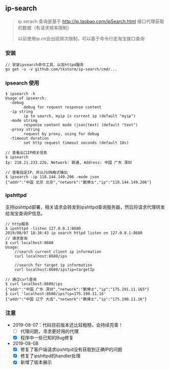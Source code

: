 ## ip-search
> ip serach 查询是基于 http://ip.taobao.com/ipSearch.html 接口代理获取的数据（有请求频率限制）
> 
> 以前使用ip.cn会出现频次限制，可以基于命令行走淘宝接口查询

### 安装
```
// 安装ipsearch命令工具，以及httpd服务
go get -u -v github.com/tkstorm/ip-search/cmd/...
```

### ipsearch 使用
```
$ ipsearch -h
Usage of ipsearch:
  -debug
    	debug for request response content
  -ip string
    	ip to search, myip is current ip (default "myip")
  -mode string
    	response content mode (json|text) (default "text")
  -proxy string
    	request by proxy, using for debug
  -timeout duration
    	set http request timeout seconds (default 10s)

// 查看出口IP相关信息
$ ipsearch
Ip: 210.21.233.226, Network: 联通, Address: 中国 广东 深圳

// 查看指定IP，并以JSON格式输出
$ ipsearch -ip 118.144.149.206 -mode json
{"addr":"中国 北京 北京","network":"鹏博士","ip":"118.144.149.206"}
```

### ipshttpd

支持ipshttpd部署，相关请求会转发到ipshttpd查询服务器，然后将请求代理转发给淘宝查询IP信息。

```
// http服务
$ ipshttpd -listen 127.0.0.1:8680
2019/08/07 18:36:43 ip search httpd listen on 127.0.0.1:8680
// 请求查询
$ curl localhost:8680
Usage:
	//search current client ip information
	curl localhost:8680/ips

	//search for target ip information
	curl localhost:8680/ips?ip=targetIp

// 通过curl查询
$ curl localhost:8680/ips
{"addr":"中国 广东 深圳","network":"鹏博士","ip":"175.191.11.165"}
$ curl 'localhost:8680/ips?ip=175.190.11.16'
{"addr":"中国 辽宁 大连","network":"鹏博士","ip":"175.190.11.16"}
```

### 注意
- 2019-08-07：代码目前版本还比较粗糙，会持续完善！
    - [ ] 代理问题，寻求更好用的代理
    - [x] 程序中一些已知的Bug修复 
- 2019-08-08
    - [x] 修复了客户端请求ipshttpd没有获取到正确IP的问题
    - [x] 修复了ipshttpd的handler处理
    - [x] 新增了版本展示
